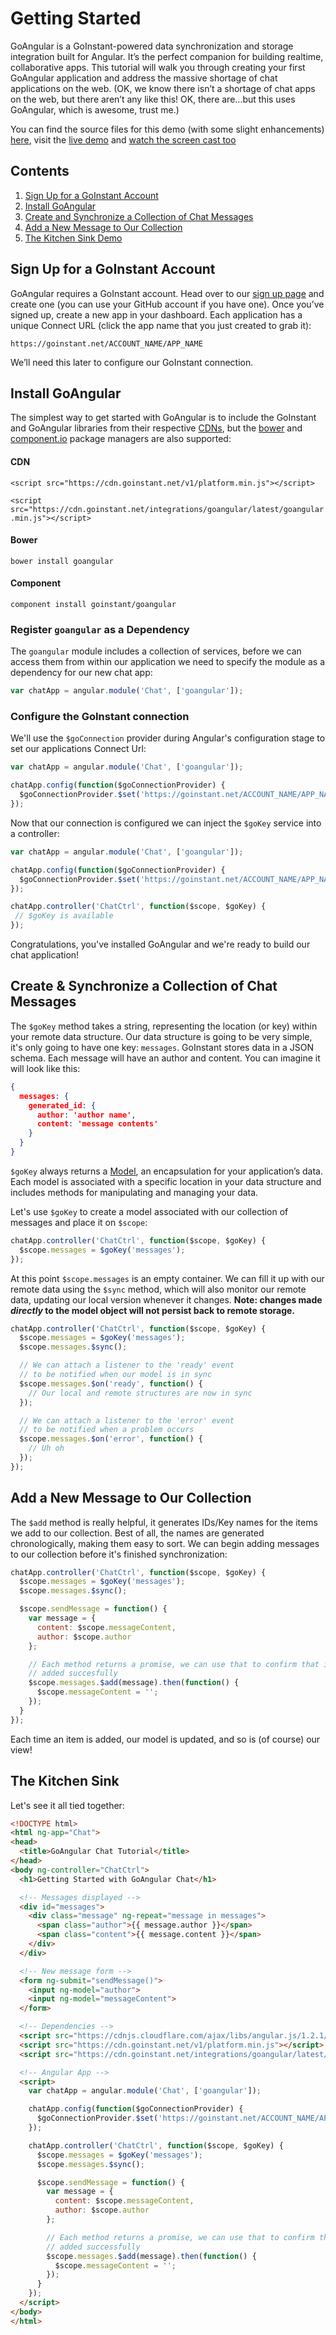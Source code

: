 # Getting Started

GoAngular is a GoInstant-powered data synchronization and storage integration built for Angular. It’s the perfect companion for building realtime, collaborative apps. This tutorial will walk you through creating your first GoAngular application and address the massive shortage of chat applications on the web. (OK, we know there isn’t a shortage of chat apps on the web, but there aren’t any like this! OK, there are...but this uses GoAngular, which is awesome, trust me.)

You can find the source files for this demo (with some slight enhancements) [here](https://github.com/mattcreager/goangular-chat-example), visit the [live demo](http://goangular-chat-example.herokuapp.com/) and [watch the screen cast too](http://www.youtube.com/watch?v=u2jCgJG-zSo)

##  Contents

1. [Sign Up for a GoInstant Account](#sign-up-for-a-goinstant-account)
2. [Install GoAngular](#install-goangular)
3. [Create and Synchronize a Collection of Chat Messages](#create-&-synchronize-a-collection-of-chat-messages)
4. [Add a New Message to Our Collection](#add-a-new-message-to-our-collection)
5. [The Kitchen Sink Demo](#the-kitchen-sink-demo)

## Sign Up for a GoInstant Account

GoAngular requires a GoInstant account. Head over to our [sign up page](https://goinstant.com/signup) and create one (you can use your GitHub account if you have one). Once you’ve signed up, create a new app in your dashboard. Each application has a unique Connect URL (click the app name that you just created to grab it):

`https://goinstant.net/ACCOUNT_NAME/APP_NAME`

We’ll need this later to configure our GoInstant connection.

## Install GoAngular

The simplest way to get started with GoAngular is to include the GoInstant and GoAngular libraries from their respective [CDNs](https://cdn.goinstant.net/), but the [bower](http://bower.io/) and [component.io](http://component.io/) package managers are also supported:

#### CDN

```<script src="https://cdn.goinstant.net/v1/platform.min.js"></script>```

```<script src="https://cdn.goinstant.net/integrations/goangular/latest/goangular.min.js"></script>```

#### Bower

`bower install goangular`

#### Component

`component install goinstant/goangular`

### Register `goangular` as a Dependency

The `goangular` module includes a collection of services, before we can access them from within our application we need to specify the module as a dependency for our new chat app:

```js
var chatApp = angular.module('Chat', ['goangular']);
```

### Configure the GoInstant connection

We'll use the `$goConnection` provider during Angular's configuration stage to set our applications Connect Url:

```js
var chatApp = angular.module('Chat', ['goangular']);

chatApp.config(function($goConnectionProvider) {
  $goConnectionProvider.$set('https://goinstant.net/ACCOUNT_NAME/APP_NAME');
});
```

Now that our connection is configured we can inject the `$goKey` service into a controller:

```js
var chatApp = angular.module('Chat', ['goangular']);

chatApp.config(function($goConnectionProvider) {
  $goConnectionProvider.$set('https://goinstant.net/ACCOUNT_NAME/APP_NAME');
});

chatApp.controller('ChatCtrl', function($scope, $goKey) {
 // $goKey is available
});
```

Congratulations, you've installed GoAngular and we're ready to build our chat application!

## Create & Synchronize a Collection of Chat Messages

The `$goKey` method takes a string, representing the location (or key) within your remote data structure. Our data structure is going to be very simple, it's only going to have one key: `messages`. GoInstant stores data in a JSON schema. Each message will have an author and content. You can imagine it will look like this:

```json
{
  messages: {
    generated_id: {
      author: 'author name',
      content: 'message contents'
    }
  }
}
```

`$goKey` always returns a [Model](./model/index.md), an encapsulation for your application’s data. Each model is associated with a specific location in your data structure and includes methods for manipulating and managing your data.

Let's use `$goKey` to create a model associated with our collection of messages and place it on `$scope`:

```js
chatApp.controller('ChatCtrl', function($scope, $goKey) {
  $scope.messages = $goKey('messages');
});
```

At this point `$scope.messages` is an empty container. We can fill it up with our remote data using the `$sync` method, which will also monitor our remote data, updating our local version whenever it changes. **Note: changes made *directly* to the model object will not persist back to remote storage.**

```js
chatApp.controller('ChatCtrl', function($scope, $goKey) {
  $scope.messages = $goKey('messages');
  $scope.messages.$sync();

  // We can attach a listener to the 'ready' event
  // to be notified when our model is in sync
  $scope.messages.$on('ready', function() {
    // Our local and remote structures are now in sync
  });

  // We can attach a listener to the 'error' event
  // to be notified when a problem occurs
  $scope.messages.$on('error', function() {
    // Uh oh
  });
});
```

## Add a New Message to Our Collection

The `$add` method is really helpful, it generates IDs/Key names for the items we add to our collection. Best of all, the names are generated chronologically, making them easy to sort. We can begin adding messages to our collection before it's finished synchronization:

```js
chatApp.controller('ChatCtrl', function($scope, $goKey) {
  $scope.messages = $goKey('messages');
  $scope.messages.$sync();

  $scope.sendMessage = function() {
    var message = {
      content: $scope.messageContent,
      author: $scope.author
    };

    // Each method returns a promise, we can use that to confirm that item was
    // added succesfully
    $scope.messages.$add(message).then(function() {
      $scope.messageContent = '';
    });
  }
});
```

Each time an item is added, our model is updated, and so is (of course) our view!

## The Kitchen Sink

Let's see it all tied together:

```html
<!DOCTYPE html>
<html ng-app="Chat">
<head>
  <title>GoAngular Chat Tutorial</title>
</head>
<body ng-controller="ChatCtrl">
  <h1>Getting Started with GoAngular Chat</h1>

  <!-- Messages displayed -->
  <div id="messages">
    <div class="message" ng-repeat="message in messages">
      <span class="author">{{ message.author }}</span>
      <span class="content">{{ message.content }}</span>
    </div>
  </div>

  <!-- New message form -->
  <form ng-submit="sendMessage()">
    <input ng-model="author">
    <input ng-model="messageContent">
  </form>

  <!-- Dependencies -->
  <script src="https://cdnjs.cloudflare.com/ajax/libs/angular.js/1.2.1/angular.min.js"></script>
  <script src="https://cdn.goinstant.net/v1/platform.min.js"></script>
  <script src="https://cdn.goinstant.net/integrations/goangular/latest/goangular.min.js"></script>

  <!-- Angular App -->
  <script>
    var chatApp = angular.module('Chat', ['goangular']);

    chatApp.config(function($goConnectionProvider) {
      $goConnectionProvider.$set('https://goinstant.net/ACCOUNT_NAME/APP_NAME');
    });

    chatApp.controller('ChatCtrl', function($scope, $goKey) {
      $scope.messages = $goKey('messages');
      $scope.messages.$sync();

      $scope.sendMessage = function() {
        var message = {
          content: $scope.messageContent,
          author: $scope.author
        };

        // Each method returns a promise, we can use that to confirm that item was
        // added successfully
        $scope.messages.$add(message).then(function() {
          $scope.messageContent = '';
        });
      }
    });
  </script>
</body>
</html>
```
